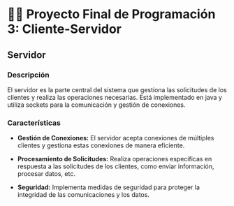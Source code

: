 # 🐱‍👓 Proyecto Final de Programación 3: Cliente-Servidor

## Servidor

### Descripción

El servidor es la parte central del sistema que gestiona las solicitudes de los clientes y realiza las operaciones necesarias. Está implementado en java y utiliza sockets para la comunicación y gestión de conexiones.

### Características

- **Gestión de Conexiones:** El servidor acepta conexiones de múltiples clientes y gestiona estas conexiones de manera eficiente.

- **Procesamiento de Solicitudes:** Realiza operaciones específicas en respuesta a las solicitudes de los clientes, como enviar información, procesar datos, etc.

- **Seguridad:** Implementa medidas de seguridad para proteger la integridad de las comunicaciones y los datos.
